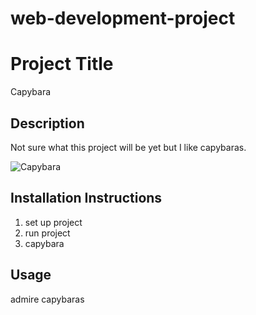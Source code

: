 # web-development-project
# Project Title
Capybara

## Description
Not sure what this project will be yet but I like capybaras.

![Capybara](https://ih1.redbubble.net/image.4981644736.9937/pp,504x498-pad,600x600,f8f8f8.u2.jpg)

## Installation Instructions
1. set up project
2. run project
3. capybara

## Usage
admire capybaras
